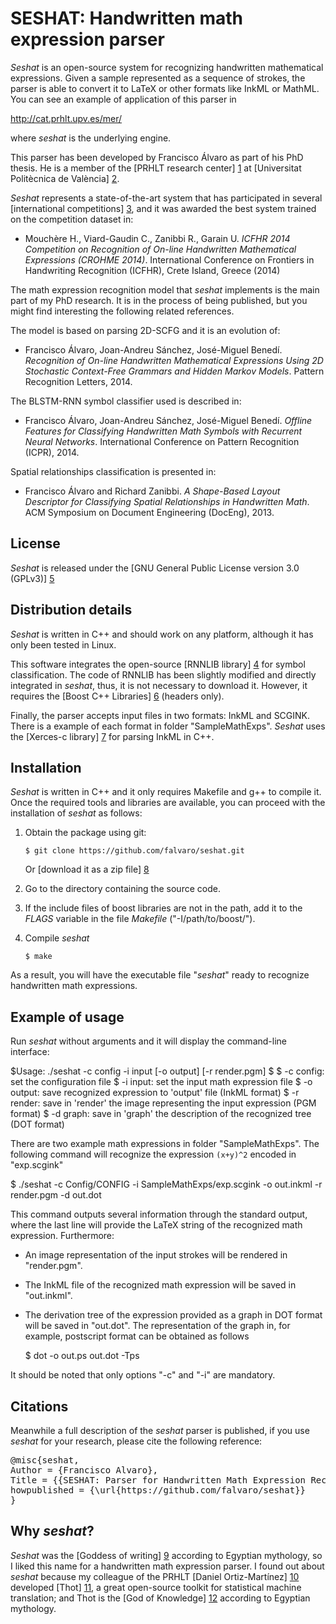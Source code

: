SESHAT: Handwritten math expression parser
==========================================
*Seshat* is an open-source system for recognizing handwritten
mathematical expressions. Given a sample represented as a sequence of
strokes, the parser is able to convert it to LaTeX or other formats
like InkML or MathML. You can see an example of application of this
parser in

http://cat.prhlt.upv.es/mer/

where *seshat* is the underlying engine.

This parser has been developed by Francisco Álvaro as part of his PhD
thesis. He is a member of the [PRHLT research center] [1] at
[Universitat Politècnica de València] [2].

*Seshat* represents a state-of-the-art system that has participated in
several [international competitions] [3], and it was awarded the best
system trained on the competition dataset in:

- Mouchère H., Viard-Gaudin C., Zanibbi R., Garain U.
  *ICFHR 2014 Competition on Recognition of On-line Handwritten 
   Mathematical Expressions (CROHME 2014)*.
  International Conference on Frontiers in Handwriting Recognition (ICFHR),
  Crete Island, Greece (2014)

The math expression recognition model that *seshat* implements is the
main part of my PhD research. It is in the process of being published,
but you might find interesting the following related references.

The model is based on parsing 2D-SCFG and it is an evolution of:

 - Francisco Álvaro, Joan-Andreu Sánchez, José-Miguel Benedí.
   *Recognition of On-line Handwritten Mathematical Expressions Using
   2D Stochastic Context-Free Grammars and Hidden Markov Models*.
   Pattern Recognition Letters, 2014.

The BLSTM-RNN symbol classifier used is described in:

 - Francisco Álvaro, Joan-Andreu Sánchez, José-Miguel Benedí.
   *Offline Features for Classifying Handwritten Math Symbols with
   Recurrent Neural Networks*.
   International Conference on Pattern Recognition (ICPR), 2014.

Spatial relationships classification is presented in:

 - Francisco Álvaro and Richard Zanibbi.
   *A Shape-Based Layout Descriptor for Classifying Spatial
   Relationships in Handwritten Math*.
   ACM Symposium on Document Engineering (DocEng), 2013.


License
-------
*Seshat* is released under the [GNU General Public License version 3.0 (GPLv3)] [5]


Distribution details
--------------------
*Seshat* is written in C++ and should work on any platform, although
it has only been tested in Linux.

This software integrates the open-source [RNNLIB library] [4]
for symbol classification. The code of RNNLIB has been slightly
modified and directly integrated in *seshat*, thus, it is not
necessary to download it. However, it requires the [Boost C++
Libraries] [6] (headers only).

Finally, the parser accepts input files in two formats: InkML and
SCGINK. There is a example of each format in folder
"SampleMathExps". *Seshat* uses the [Xerces-c library] [7] for parsing
InkML in C++.



Installation
--------------------
*Seshat* is written in C++ and it only requires Makefile and g++ to
compile it. Once the required tools and libraries are available, you
can proceed with the installation of *seshat* as follows:

 1. Obtain the package using git:

        $ git clone https://github.com/falvaro/seshat.git

    Or [download it as a zip file] [8]

 2. Go to the directory containing the source code.

 3. If the include files of boost libraries are not in the path, add
 it to the *FLAGS* variable in the file *Makefile* ("-I/path/to/boost/").

 4. Compile *seshat*

        $ make

As a result, you will have the executable file "*seshat*" ready to
recognize handwritten math expressions.


Example of usage
----------------
Run *seshat* without arguments and it will display the command-line interface:

$Usage: ./seshat -c config -i input [-o output] [-r render.pgm]
$
$  -c config: set the configuration file
$  -i input:  set the input math expression file
$  -o output: save recognized expression to 'output' file (InkML format)
$  -r render: save in 'render' the image representing the input expression (PGM format)
$  -d graph:  save in 'graph' the description of the recognized tree (DOT format)

There are two example math expressions in folder "SampleMathExps". The
following command will recognize the expression `(x+y)^2` encoded in
"exp.scgink"

$ ./seshat -c Config/CONFIG -i SampleMathExps/exp.scgink -o out.inkml -r render.pgm -d out.dot

This command outputs several information through the standard output, where the last line will
provide the LaTeX string of the recognized math expression. Furthermore:

- An image representation of the input strokes will be rendered in "render.pgm".

- The InkML file of the recognized math expression will be saved in "out.inkml".

- The derivation tree of the expression provided as a graph in DOT
  format will be saved in "out.dot". The representation of the graph
  in, for example, postscript format can be obtained as follows

  $ dot -o out.ps out.dot -Tps

It should be noted that only options "-c" and "-i" are mandatory.


Citations
---------
Meanwhile a full description of the *seshat* parser is published, if
you use *seshat* for your research, please cite the following
reference:

<pre>
@misc{seshat,
Author = {Francisco Alvaro},
Title = {{SESHAT: Parser for Handwritten Math Expression Recognition}},
howpublished = {\url{https://github.com/falvaro/seshat}}
}
</pre>



Why *seshat*?
-------------
*Seshat* was the [Goddess of writing] [9] according to Egyptian
mythology, so I liked this name for a handwritten math expression
parser. I found out about *seshat* because my colleague of the PRHLT
[Daniel Ortiz-Martínez] [10] developed [Thot] [11], a great
open-source toolkit for statistical machine translation; and Thot is
the [God of Knowledge] [12] according to Egyptian mythology.




[1]: http://www.prhlt.upv.es/
[2]: http://www.upv.es/
[3]: http://www.isical.ac.in/~crohme/
[4]: http://sourceforge.net/projects/rnnl/
[5]: http://www.gnu.org/licenses/gpl-3.0.html
[6]: http://www.boost.org/
[7]: http://xerces.apache.org/xerces-c/
[8]: https://github.com/falvaro/seshat/archive/master.zip
[9]: http://en.wikipedia.org/wiki/Seshat
[10]: https://www.prhlt.upv.es/page/member?user=dortiz
[11]: https://github.com/daormar/thot
[12]: http://en.wikipedia.org/wiki/Thoth

